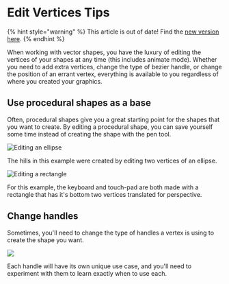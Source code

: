 # Edit Vertices Tips

{% hint style="warning" %}
This article is out of date! Find the [new version here](https://rive.app/community/doc/edit-vertices-tips/docWmNcLfIpn).
{% endhint %}

When working with vector shapes, you have the luxury of editing the vertices of your shapes at any time (this includes animate mode). Whether you need to add extra vertices, change the type of bezier handle, or change the position of an errant vertex, everything is available to you regardless of where you created your graphics.

## Use procedural shapes as a base&#x20;

Often, procedural shapes give you a great starting point for the shapes that you want to create. By editing a procedural shape, you can save yourself some time instead of creating the shape with the pen tool.

![Editing an ellipse](../../../.gitbook/assets/edit\_procedural\_1.gif)

The hills in this example were created by editing two vertices of an ellipse.&#x20;



![Editing a rectangle](../../../.gitbook/assets/edit\_procedural\_2.gif)

For this example, the keyboard and touch-pad are both made with a rectangle that has it's bottom two vertices translated for perspective.&#x20;

## Change handles

Sometimes, you'll need to change the type of handles a vertex is using to create the shape you want.&#x20;

![](../../../.gitbook/assets/change\_handles.gif)

Each handle will have its own unique use case, and you'll need to experiment with them to learn exactly when to use each.
